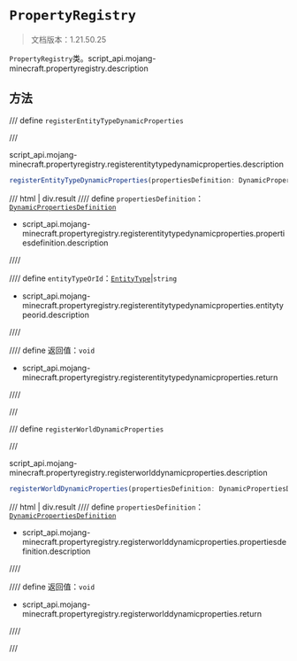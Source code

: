 # `PropertyRegistry`

> 文档版本：1.21.50.25

`PropertyRegistry`类。script_api.mojang-minecraft.propertyregistry.description

## 方法

/// define
`registerEntityTypeDynamicProperties`


///

script_api.mojang-minecraft.propertyregistry.registerentitytypedynamicproperties.description

```js
registerEntityTypeDynamicProperties(propertiesDefinition: DynamicPropertiesDefinition, entityTypeOrId: EntityType | string): void
```

/// html | div.result
//// define
`propertiesDefinition`：[`DynamicPropertiesDefinition`](./dynamicpropertiesdefinition.md)

- script_api.mojang-minecraft.propertyregistry.registerentitytypedynamicproperties.propertiesdefinition.description


////

//// define
`entityTypeOrId`：[`EntityType`](./entitytype.md)|`string`

- script_api.mojang-minecraft.propertyregistry.registerentitytypedynamicproperties.entitytypeorid.description


////

//// define
返回值：`void`

- script_api.mojang-minecraft.propertyregistry.registerentitytypedynamicproperties.return


////

///


/// define
`registerWorldDynamicProperties`


///

script_api.mojang-minecraft.propertyregistry.registerworlddynamicproperties.description

```js
registerWorldDynamicProperties(propertiesDefinition: DynamicPropertiesDefinition): void
```

/// html | div.result
//// define
`propertiesDefinition`：[`DynamicPropertiesDefinition`](./dynamicpropertiesdefinition.md)

- script_api.mojang-minecraft.propertyregistry.registerworlddynamicproperties.propertiesdefinition.description


////

//// define
返回值：`void`

- script_api.mojang-minecraft.propertyregistry.registerworlddynamicproperties.return


////

///

